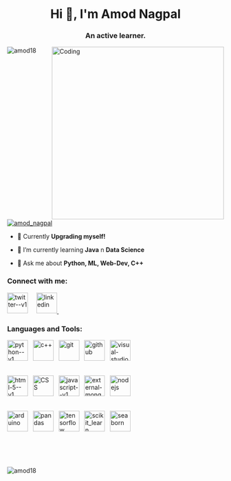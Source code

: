 <h1 align="center">Hi 👋, I'm Amod Nagpal</h1>
<h3 align="center">An active learner.</h3>
<img align="right" alt="Coding" width="400" src="https://camo.githubusercontent.com/c1dcb74cc1c1835b1d716f5051499a2814c683c806b15f04b0eba492863703e9/68747470733a2f2f63646e2e6472696262626c652e636f6d2f75736572732f3733303730332f73637265656e73686f74732f363538313234332f6176656e746f2e676966">

<p align="left"> <img src="https://komarev.com/ghpvc/?username=amod18&label=Profile%20views&color=0e75b6&style=flat" alt="amod18" /> </p>

<p align="left"> <a href="https://twitter.com/AmodNagpal" target="blank"><img src="https://img.shields.io/twitter/follow/AmodNagpal?logo=twitter&style=for-the-badge" alt="amod_nagpal" /></a> </p>

- 🔭 Currently **Upgrading myself!**

- 🌱 I’m currently learning **Java** n **Data Science**

- 💬 Ask me about **Python, ML, Web-Dev, C++**

<h3 align="left">Connect with me:</h3>
<p align="left">
<a href="https://twitter.com/AmodNagpal" target="blank"><img width="48" height="48" src="https://img.icons8.com/color/48/twitter--v1.png" alt="twitter--v1"/></a> &nbsp &nbsp
<a href="https://in.linkedin.com/in/amod-nagpal-0a9709203?trk=people-guest_people_search-card" target="blank"> <img width="48" height="48" src="https://img.icons8.com/color/48/linkedin.png" alt="linkedin"/> </a> &nbsp &nbsp
<a href="https://codeforces.com/profile/amod18" target="blank"></a>
</p>

<h3 align="left">Languages and Tools:</h3>
<p align="left"> 
<a> <img width="48" height="48" src="https://img.icons8.com/color/48/000000/python--v1.png" alt="python--v1"/>
</a> &nbsp;
<a> <img width="48" height="48" src="https://img.icons8.com/external-others-iconmarket/64/external-cpp-file-types-others-iconmarket-2.png" alt="c++"/> 
</a> &nbsp;
<a> <img width="48" height="48" src="https://www.vectorlogo.zone/logos/git-scm/git-scm-icon.svg" alt="git" />
</a> &nbsp;
<a> <img width="48" height="48" src="https://img.icons8.com/nolan/64/github.png" alt="github"/>
</a> &nbsp;
<a> <img width="48" height="48" src="https://img.icons8.com/fluency/48/visual-studio-code-2019.png" alt="visual-studio-code"/>
</a> &nbsp;
<br> <br>
  
<a> <img width="48" height="48" src="https://img.icons8.com/color/48/000000/html-5--v1.png" alt="html-5--v1"/> </a> &nbsp;
<a> <img width="48" height="48" src="https://img.icons8.com/external-flaticons-lineal-color-flat-icons/64/external-css-mobile-app-development-flaticons-lineal-color-flat-icons-3.png" alt="CSS"/>
</a> &nbsp;
<a> <img width="48" height="48" src="https://img.icons8.com/color/48/javascript--v1.png" alt="javascript--v1"/>
</a> &nbsp;
<a> <img width="48" height="48" src="https://img.icons8.com/external-tal-revivo-filled-tal-revivo/24/external-mongodb-a-cross-platform-document-oriented-database-program-logo-filled-tal-revivo.png" alt="external-mongodb-a-cross-platform-document-oriented-database-program-logo-filled-tal-revivo"/>
</a> &nbsp;
<a> <img width="48" height="48" src="https://img.icons8.com/color/48/nodejs.png" alt="nodejs"/> 
</a> &nbsp;
<br> <br>

<a> <img width="48" height="48" src="https://cdn.worldvectorlogo.com/logos/arduino-1.svg" alt="arduino"/> 
</a> &nbsp;
<a> <img width="48" height="48" src="https://img.icons8.com/color/48/pandas.png" alt="pandas"/>
</a> &nbsp;
<a> <img width="48" height="48" src="https://www.vectorlogo.zone/logos/tensorflow/tensorflow-icon.svg" alt="tensorflow"/> 
</a> &nbsp;
<a> <img width="48" height="48" src="https://upload.wikimedia.org/wikipedia/commons/0/05/Scikit_learn_logo_small.svg" alt="scikit_learn" /> 
</a> &nbsp;
<a> <img width="48" height="48" src="https://seaborn.pydata.org/_images/logo-mark-lightbg.svg" alt="seaborn" /> 
</a> &nbsp;
<br><br>
</p>
<br>
<br>
<p><img align="center" src="https://github-readme-stats.vercel.app/api/top-langs?username=amod18&show_icons=true&locale=en&layout=compact" alt="amod18" /></p>
